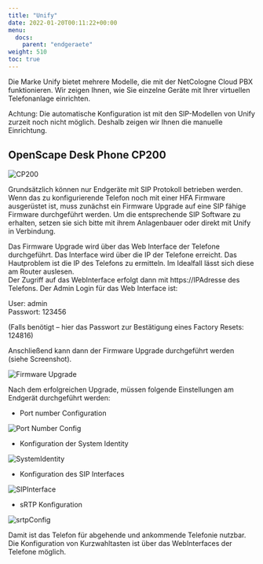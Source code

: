 ```yaml
---
title: "Unify"
date: 2022-01-20T00:11:22+00:00
menu:
  docs:
    parent: "endgeraete"
weight: 510
toc: true
---
```


Die Marke Unify bietet mehrere Modelle, die mit der NetCologne Cloud PBX funktionieren. Wir zeigen Ihnen, wie Sie einzelne Geräte mit Ihrer virtuellen Telefonanlage einrichten.

Achtung: Die automatische Konfiguration ist mit den SIP-Modellen von Unify zurzeit noch nicht möglich. Deshalb zeigen wir Ihnen die manuelle Einrichtung.

## OpenScape Desk Phone CP200

<img src="/images/cp200.jpg" alt="CP200"/>
  
Grundsätzlich können nur Endgeräte mit SIP Protokoll betrieben werden. Wenn das zu konfigurierende Telefon noch mit einer HFA Firmware ausgerüstet ist, muss zunächst ein Firmware Upgrade auf eine SIP fähige Firmware durchgeführt werden. 
Um die entsprechende SIP Software zu erhalten, setzen sie sich bitte mit ihrem Anlagenbauer oder direkt mit Unify in Verbindung. 
   
Das Firmware Upgrade wird über das Web Interface der Telefone durchgeführt. Das Interface wird über die IP der Telefone erreicht. Das Hautproblem ist die IP des Telefons zu ermitteln. Im Idealfall lässt sich diese am Router auslesen.  
Der Zugriff auf das WebInterface erfolgt dann mit https://IPAdresse des Telefons. Der Admin Login für das Web Interface ist:

User:		    admin  
Passwort: 	123456  

(Falls benötigt – hier das Passwort zur Bestätigung eines Factory Resets: 124816)  

Anschließend kann dann der Firmware Upgrade durchgeführt werden (siehe Screenshot).  

![Firmware Upgrade](https://user-images.githubusercontent.com/98472426/151367590-a10cfa74-947c-4753-91e7-368ac61172a9.jpg)

Nach dem erfolgreichen Upgrade, müssen folgende Einstellungen am Endgerät durchgeführt werden:

* Port number Configuration  

![Port Number Config](https://user-images.githubusercontent.com/98472426/151367776-b2527eb0-3a7d-4cda-993e-2c35d2ce36cd.jpg)  

* Konfiguration der System Identity  

![SystemIdentity](https://user-images.githubusercontent.com/98472426/151382353-5d7c1eaa-9b76-4bcc-9dea-0224431d92c1.jpg)

* Konfiguration des SIP Interfaces  
  
![SIPInterface](https://user-images.githubusercontent.com/98472426/151382172-6e96d2b5-f897-4dc6-b143-0e1af0052c39.jpg)

* sRTP Konfiguration  

![srtpConfig](https://user-images.githubusercontent.com/98472426/151368420-1bf924f0-b3ae-46ac-91cd-5116b690b5a6.jpg)  

Damit ist das Telefon für abgehende und ankommende Telefonie nutzbar. Die Konfiguration von Kurzwahltasten ist über das WebInterfaces der Telefone möglich. 

